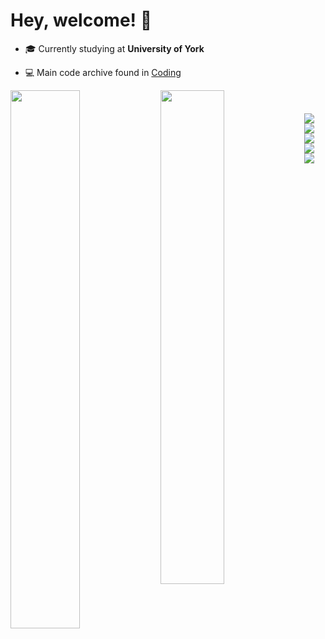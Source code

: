 #  Hey, welcome! 👋

- 🎓 Currently studying at **University of York**

- 💻 Main code archive found in [Coding](https://tomster12.github.io/Coding/)

<p align="left"></p>

<img align="left" width="47%" src="https://github-readme-stats.vercel.app/api?username=tomster12&count_private=true&show_icons=true&theme=dracula" />
<img align="left" width="45%" src="https://github-readme-stats.vercel.app/api/top-langs/?username=tomster12&count_private=true&layout=compact&theme=dracula" />

<!-- ![Top Langs](https://github-readme-stats.vercel.app/api/top-langs/?username=tomster12&layout=compact&langs_count=10&theme=dracula) -->
<!-- ![tomster12's GitHub stats](https://github-readme-stats.vercel.app/api?username=tomster12&show_icons=true&theme=dracula) -->

<br />

<div style="display:block; width: 100%; height: 20px; background-colour: blue;"></div>

<img align="center" src="https://img.shields.io/badge/javascript-%23323330.svg?style=for-the-badge&logo=javascript&logoColor=%23F7DF1E" />
<img align="center" src="https://img.shields.io/badge/java-%23ED8B00.svg?style=for-the-badge&logo=java&logoColor=white" />
<img align="center" src="https://img.shields.io/badge/python-3670A0?style=for-the-badge&logo=python&logoColor=ffdd54" />
<img align="center" src="https://img.shields.io/badge/c++-%2300599C.svg?style=for-the-badge&logo=c%2B%2B&logoColor=white" />
<img align="center" src="https://img.shields.io/badge/c-%2300599C.svg?style=for-the-badge&logo=c&logoColor=white" />

